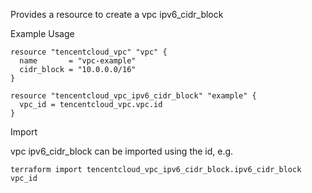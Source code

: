 Provides a resource to create a vpc ipv6_cidr_block

Example Usage

```hcl
resource "tencentcloud_vpc" "vpc" {
  name       = "vpc-example"
  cidr_block = "10.0.0.0/16"
}

resource "tencentcloud_vpc_ipv6_cidr_block" "example" {
  vpc_id = tencentcloud_vpc.vpc.id
}
```

Import

vpc ipv6_cidr_block can be imported using the id, e.g.

```
terraform import tencentcloud_vpc_ipv6_cidr_block.ipv6_cidr_block vpc_id
```